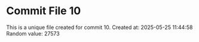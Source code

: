 # Commit File 10

This is a unique file created for commit 10.
Created at: 2025-05-25 11:44:58
Random value: 27573
